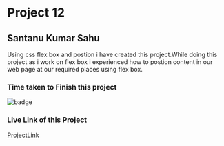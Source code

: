 # Project 12

## Santanu Kumar Sahu

Using css flex box and postion i have created this project.While doing this project as i work on flex box i experienced how to postion content in our web page at our required places using flex box.

### Time taken to Finish this project
![badge](https://img.shields.io/badge/Time%20Taken-4%20hr%2050%20min-brightgreen)

### Live Link of this Project
[ProjectLink](https://fsjswdproject12.netlify.app)
